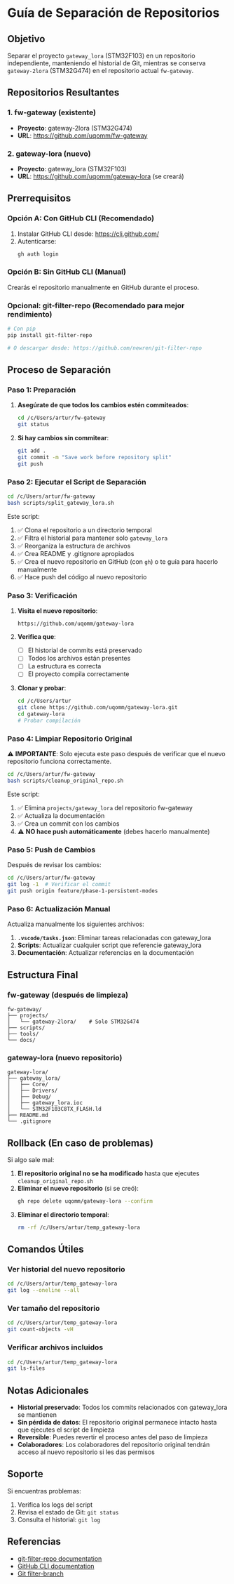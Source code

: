 # Guía de Separación de Repositorios

## Objetivo

Separar el proyecto `gateway_lora` (STM32F103) en un repositorio independiente, manteniendo el historial de Git, mientras se conserva `gateway-2lora` (STM32G474) en el repositorio actual `fw-gateway`.

## Repositorios Resultantes

### 1. fw-gateway (existente)
- **Proyecto**: gateway-2lora (STM32G474)
- **URL**: https://github.com/uqomm/fw-gateway

### 2. gateway-lora (nuevo)
- **Proyecto**: gateway_lora (STM32F103)
- **URL**: https://github.com/uqomm/gateway-lora (se creará)

## Prerrequisitos

### Opción A: Con GitHub CLI (Recomendado)

1. Instalar GitHub CLI desde: https://cli.github.com/
2. Autenticarse:
   ```bash
   gh auth login
   ```

### Opción B: Sin GitHub CLI (Manual)

Crearás el repositorio manualmente en GitHub durante el proceso.

### Opcional: git-filter-repo (Recomendado para mejor rendimiento)

```bash
# Con pip
pip install git-filter-repo

# O descargar desde: https://github.com/newren/git-filter-repo
```

## Proceso de Separación

### Paso 1: Preparación

1. **Asegúrate de que todos los cambios estén commiteados**:
   ```bash
   cd /c/Users/artur/fw-gateway
   git status
   ```

2. **Si hay cambios sin commitear**:
   ```bash
   git add .
   git commit -m "Save work before repository split"
   git push
   ```

### Paso 2: Ejecutar el Script de Separación

```bash
cd /c/Users/artur/fw-gateway
bash scripts/split_gateway_lora.sh
```

Este script:
1. ✅ Clona el repositorio a un directorio temporal
2. ✅ Filtra el historial para mantener solo `gateway_lora`
3. ✅ Reorganiza la estructura de archivos
4. ✅ Crea README y .gitignore apropiados
5. ✅ Crea el nuevo repositorio en GitHub (con `gh`) o te guía para hacerlo manualmente
6. ✅ Hace push del código al nuevo repositorio

### Paso 3: Verificación

1. **Visita el nuevo repositorio**:
   ```
   https://github.com/uqomm/gateway-lora
   ```

2. **Verifica que**:
   - [ ] El historial de commits está preservado
   - [ ] Todos los archivos están presentes
   - [ ] La estructura es correcta
   - [ ] El proyecto compila correctamente

3. **Clonar y probar**:
   ```bash
   cd /c/Users/artur
   git clone https://github.com/uqomm/gateway-lora.git
   cd gateway-lora
   # Probar compilación
   ```

### Paso 4: Limpiar Repositorio Original

⚠️ **IMPORTANTE**: Solo ejecuta este paso después de verificar que el nuevo repositorio funciona correctamente.

```bash
cd /c/Users/artur/fw-gateway
bash scripts/cleanup_original_repo.sh
```

Este script:
1. ✅ Elimina `projects/gateway_lora` del repositorio fw-gateway
2. ✅ Actualiza la documentación
3. ✅ Crea un commit con los cambios
4. ⚠️ **NO hace push automáticamente** (debes hacerlo manualmente)

### Paso 5: Push de Cambios

Después de revisar los cambios:

```bash
cd /c/Users/artur/fw-gateway
git log -1  # Verificar el commit
git push origin feature/phase-1-persistent-modes
```

### Paso 6: Actualización Manual

Actualiza manualmente los siguientes archivos:

1. **`.vscode/tasks.json`**: Eliminar tareas relacionadas con gateway_lora
2. **Scripts**: Actualizar cualquier script que referencie gateway_lora
3. **Documentación**: Actualizar referencias en la documentación

## Estructura Final

### fw-gateway (después de limpieza)
```
fw-gateway/
├── projects/
│   └── gateway-2lora/    # Solo STM32G474
├── scripts/
├── tools/
└── docs/
```

### gateway-lora (nuevo repositorio)
```
gateway-lora/
├── gateway_lora/
│   ├── Core/
│   ├── Drivers/
│   ├── Debug/
│   ├── gateway_lora.ioc
│   └── STM32F103C8TX_FLASH.ld
├── README.md
└── .gitignore
```

## Rollback (En caso de problemas)

Si algo sale mal:

1. **El repositorio original no se ha modificado** hasta que ejecutes `cleanup_original_repo.sh`
2. **Eliminar el nuevo repositorio** (si se creó):
   ```bash
   gh repo delete uqomm/gateway-lora --confirm
   ```
3. **Eliminar el directorio temporal**:
   ```bash
   rm -rf /c/Users/artur/temp_gateway-lora
   ```

## Comandos Útiles

### Ver historial del nuevo repositorio
```bash
cd /c/Users/artur/temp_gateway-lora
git log --oneline --all
```

### Ver tamaño del repositorio
```bash
cd /c/Users/artur/temp_gateway-lora
git count-objects -vH
```

### Verificar archivos incluidos
```bash
cd /c/Users/artur/temp_gateway-lora
git ls-files
```

## Notas Adicionales

- **Historial preservado**: Todos los commits relacionados con gateway_lora se mantienen
- **Sin pérdida de datos**: El repositorio original permanece intacto hasta que ejecutes el script de limpieza
- **Reversible**: Puedes revertir el proceso antes del paso de limpieza
- **Colaboradores**: Los colaboradores del repositorio original tendrán acceso al nuevo repositorio si les das permisos

## Soporte

Si encuentras problemas:
1. Verifica los logs del script
2. Revisa el estado de Git: `git status`
3. Consulta el historial: `git log`

## Referencias

- [git-filter-repo documentation](https://github.com/newren/git-filter-repo)
- [GitHub CLI documentation](https://cli.github.com/manual/)
- [Git filter-branch](https://git-scm.com/docs/git-filter-branch)
